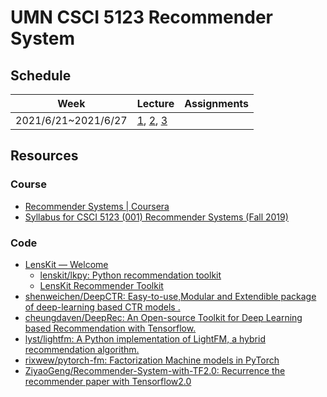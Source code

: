 # UMN CSCI 5123 Recommender System

## Schedule

| Week                | Lecture                                                                                                                                                                                                                              | Assignments |
| ------------------- | ------------------------------------------------------------------------------------------------------------------------------------------------------------------------------------------------------------------------------------ | ----------- |
| 2021/6/21~2021/6/27 | [1](Coursera/LectureNotes/Week%201/1.%20Intro%20to%20Recommender%20Systems.md), [2](Coursera/LectureNotes/Week%201/2.%20Intro%20to%20Course%20and%20Specialization.md), [3](Coursera/LectureNotes/Week%201/3.%20Movielens%20Tour.md) |             |

## Resources

### Course

* [Recommender Systems | Coursera](https://www.coursera.org/specializations/recommender-systems)
* [Syllabus for CSCI 5123 (001) Recommender Systems (Fall 2019)](https://canvas.umn.edu/courses/135116/assignments/syllabus)

### Code

* [LensKit — Welcome](https://lenskit.org/)
  * [lenskit/lkpy: Python recommendation toolkit](https://github.com/lenskit/lkpy)
  * [LensKit Recommender Toolkit](https://java.lenskit.org/)
* [shenweichen/DeepCTR: Easy-to-use,Modular and Extendible package of deep-learning based CTR models .](https://github.com/shenweichen/DeepCTR)
* [cheungdaven/DeepRec: An Open-source Toolkit for Deep Learning based Recommendation with Tensorflow.](https://github.com/cheungdaven/DeepRec)
* [lyst/lightfm: A Python implementation of LightFM, a hybrid recommendation algorithm.](https://github.com/lyst/lightfm)
* [rixwew/pytorch-fm: Factorization Machine models in PyTorch](https://github.com/rixwew/pytorch-fm)
* [ZiyaoGeng/Recommender-System-with-TF2.0: Recurrence the recommender paper with Tensorflow2.0](https://github.com/ZiyaoGeng/Recommender-System-with-TF2.0)
